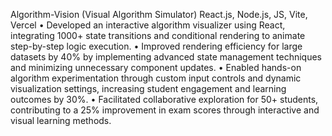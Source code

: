 Algorithm-Vision (Visual Algorithm Simulator) React.js, Node.js, JS, Vite, Vercel
• Developed an interactive algorithm visualizer using React, integrating 1000+ state transitions and conditional
rendering to animate step-by-step logic execution.
• Improved rendering efficiency for large datasets by 40% by implementing advanced state management techniques
and minimizing unnecessary component updates.
• Enabled hands-on algorithm experimentation through custom input controls and dynamic visualization settings,
increasing student engagement and learning outcomes by 30%.
• Facilitated collaborative exploration for 50+ students, contributing to a 25% improvement in exam scores through
interactive and visual learning methods.
